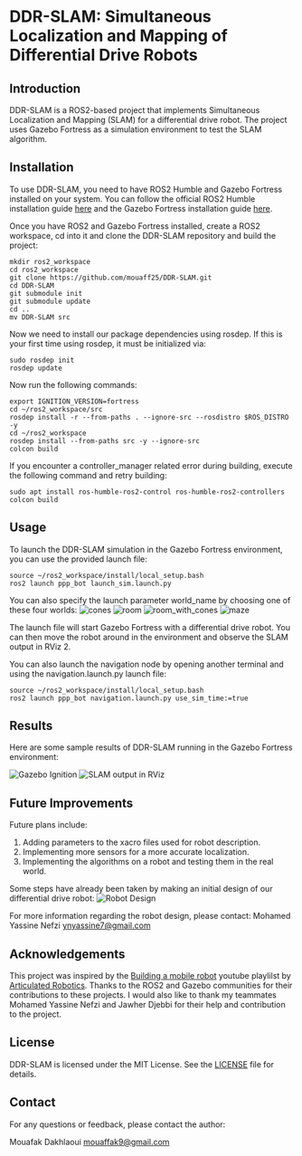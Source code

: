 # DDR-SLAM: Simultaneous Localization and Mapping of Differential Drive Robots

## Introduction

DDR-SLAM is a ROS2-based project that implements Simultaneous Localization and Mapping (SLAM) for a differential drive robot. The project uses Gazebo Fortress as a simulation environment to test the SLAM algorithm.


## Installation

To use DDR-SLAM, you need to have ROS2 Humble and Gazebo Fortress installed on your system. You can follow the official ROS2 Humble installation guide [here](https://docs.ros.org/en/humble/Installation.html) and the Gazebo Fortress installation guide [here](https://gazebosim.org/docs/fortress/install).

Once you have ROS2 and Gazebo Fortress installed, create a ROS2 workspace, cd into it and clone the DDR-SLAM repository and build the project:

```
mkdir ros2_workspace
cd ros2_workspace
git clone https://github.com/mouaff25/DDR-SLAM.git
cd DDR-SLAM
git submodule init
git submodule update
cd ..
mv DDR-SLAM src
```

Now we need to install our package dependencies using rosdep.
If this is your first time using rosdep, it must be initialized via:
```
sudo rosdep init
rosdep update
```

Now run the following commands:
```
export IGNITION_VERSION=fortress
cd ~/ros2_workspace/src
rosdep install -r --from-paths . --ignore-src --rosdistro $ROS_DISTRO -y
cd ~/ros2_workspace
rosdep install --from-paths src -y --ignore-src
colcon build
```

If you encounter a controller_manager related error during building, execute the following command and retry building:
```
sudo apt install ros-humble-ros2-control ros-humble-ros2-controllers
colcon build
```

## Usage

To launch the DDR-SLAM simulation in the Gazebo Fortress environment, you can use the provided launch file:

```
source ~/ros2_workspace/install/local_setup.bash
ros2 launch ppp_bot launch_sim.launch.py
```

You can also specify the launch parameter world_name by choosing one of these four worlds:
![cones](images/cones_world.png)
![room](images/room_world.png)
![room_with_cones](images/room_with_cones_world.png)
![maze](images/maze_world.png)




The launch file will start Gazebo Fortress with a differential drive robot. You can then move the robot around in the environment and observe the SLAM output in RViz 2.

You can also launch the navigation node by opening another terminal and using the navigation.launch.py launch file:

```
source ~/ros2_workspace/install/local_setup.bash
ros2 launch ppp_bot navigation.launch.py use_sim_time:=true
```

## Results

Here are some sample results of DDR-SLAM running in the Gazebo Fortress environment:

![Gazebo Ignition](images/ignition.png)
![SLAM output in RViz](images/rviz2.png)

## Future Improvements

Future plans include:
1. Adding parameters to the xacro files used for robot description.
2. Implementing more sensors for a more accurate localization.
3. Implementing the algorithms on a robot and testing them in the real world.

Some steps have already been taken by making an initial design of our differential drive robot:
![Robot Design](images/robot_design.jpg)

For more information regarding the robot design, please contact:
Mohamed Yassine Nefzi ynyassine7@gmail.com

## Acknowledgements

This project was inspired by the [Building a mobile robot](https://www.youtube.com/watch?v=OWeLUSzxMsw&list=PLunhqkrRNRhYAffV8JDiFOatQXuU-NnxT&pp=iAQB) youtube playlilst by [Articulated Robotics](https://www.youtube.com/@ArticulatedRobotics/featured). Thanks to the ROS2 and Gazebo communities for their contributions to these projects.
I would also like to thank my teammates Mohamed Yassine Nefzi and Jawher Djebbi for their help and contribution to the project.

## License

DDR-SLAM is licensed under the MIT License. See the [LICENSE](LICENSE) file for details.

## Contact

For any questions or feedback, please contact the author:

Mouafak Dakhlaoui
mouaffak9@gmail.com